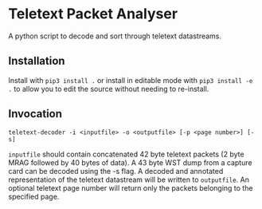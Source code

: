 # Teletext Packet Analyser
A python script to decode and sort through teletext datastreams.

## Installation

Install with `pip3 install .` or install in editable mode with
`pip3 install -e .` to allow you to edit the source without
needing to re-install.

## Invocation

`teletext-decoder -i <inputfile> -o <outputfile> [-p <page number>] [-s]`
 
`inputfile` should contain concatenated 42 byte teletext packets (2 byte MRAG followed by 40 bytes of data). A 43 byte WST dump from a capture card can be decoded using the -s flag.
A decoded and annotated representation of the teletext datastream will be written to `outputfile`.
An optional teletext page number will return only the packets belonging to the specified page.
